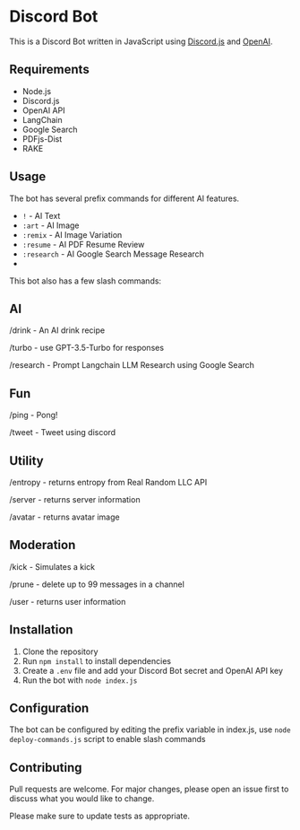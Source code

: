 # Discord Bot

This is a Discord Bot written in JavaScript using [Discord.js](https://discord.js.org/) and [OpenAI](https://openai.com/).

## Requirements

- Node.js
- Discord.js
- OpenAI API
- LangChain
- Google Search
- PDFjs-Dist
- RAKE

## Usage

The bot has several prefix commands for different AI features.

- `!` - AI Text
- `:art` - AI Image
- `:remix` - AI Image Variation
- `:resume` - AI PDF Resume Review
- `:research` - AI Google Search Message Research
- 
This bot also has a few slash commands:

## AI
/drink - An AI drink recipe

/turbo - use GPT-3.5-Turbo for responses

/research - Prompt Langchain LLM Research using Google Search

## Fun
/ping - Pong!

/tweet - Tweet using discord

## Utility
/entropy - returns entropy from Real Random LLC API

/server - returns server information

/avatar - returns avatar image

## Moderation
/kick - Simulates a kick

/prune - delete up to 99 messages in a channel

/user - returns user information


## Installation

1. Clone the repository
2. Run `npm install` to install dependencies
3. Create a `.env` file and add your Discord Bot secret and OpenAI API key
4. Run the bot with `node index.js`

## Configuration

The bot can be configured by editing the prefix variable in index.js, use `node deploy-commands.js` script to enable slash commands

## Contributing

Pull requests are welcome. For major changes, please open an issue first to discuss what you would like to change.

Please make sure to update tests as appropriate.
